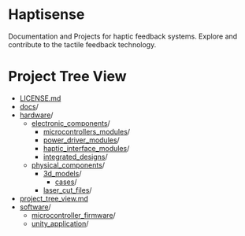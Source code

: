 # Haptisense
Documentation and Projects for haptic feedback systems. Explore and contribute to the tactile feedback technology.


# Project Tree View
- [LICENSE.md](https://github.com/alinajm7/Haptisense/blob/main/LICENSE.md)
- [docs](https://github.com/alinajm7/Haptisense/tree/main/docs)/
- [hardware](https://github.com/alinajm7/Haptisense/tree/main/hardware)/
  - [electronic_components](https://github.com/alinajm7/Haptisense/tree/main/hardware/electronic_components)/
    - [microcontrollers_modules](https://github.com/alinajm7/Haptisense/tree/main/hardware/electronic_components/01_microcontrollers_modules)/
    - [power_driver_modules](https://github.com/alinajm7/Haptisense/tree/main/hardware/electronic_components/02_power_driver_modules)/
    - [haptic_interface_modules](https://github.com/alinajm7/Haptisense/tree/main/hardware/electronic_components/03_haptic_interface_modules)/
    - [integrated_designs](https://github.com/alinajm7/Haptisense/tree/main/hardware/electronic_components/10_integrated_designs)/
  - [physical_components](https://github.com/alinajm7/Haptisense/tree/main/hardware/physical_components)/
    - [3d_models](https://github.com/alinajm7/Haptisense/tree/main/hardware/physical_components/3d_models)/
      - [cases](https://github.com/alinajm7/Haptisense/tree/main/hardware/physical_components/3d_models/cases)/
    - [laser_cut_files](https://github.com/alinajm7/Haptisense/tree/main/hardware/physical_components/laser_cut_files)/
- [project_tree_view.md](https://github.com/alinajm7/Haptisense/blob/main/project_tree_view.md)
- [software](https://github.com/alinajm7/Haptisense/tree/main/software)/
  - [microcontroller_firmware](https://github.com/alinajm7/Haptisense/tree/main/software/microcontroller_firmware)/
  - [unity_application](https://github.com/alinajm7/Haptisense/tree/main/software/unity_application)/

